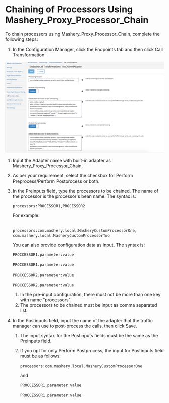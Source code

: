 ﻿---
sidebar_position: 2
---

# Chaining of Processors Using Mashery_Proxy_Processor_Chain

<head>
  <meta name="guidename" content="API Management"/>
  <meta name="context" content="GUID-45beae45-60de-48d2-a19f-cc2d03639d2d"/>
</head>


To chain processors using Mashery\_Proxy\_Processor\_Chain, complete the following steps:

1. In the Configuration Manager, click the Endpoints tab and then click Call Transformation.

 ![chaining](../../Images/chaining_of_processor_using_chain_adapter.png)

1. Input the Adapter name with built-in adapter as Mashery\_Proxy\_Processor\_Chain. 

1. As per your requirement, select the checkbox for Perform Preprocess/Perform Postprocess or both. 

1. In the Preinputs field, type the processors to be chained. The name of the processor is the processor's bean name. The syntax is: 

   ```
   processors:PROCESSOR1,PROCESSOR2
   ```
   

   For example: 

   ```

   processors:com.mashery.local.MasheryCustomProcessorOne, com.mashery.local.MasheryCustomProcessorTwo
   ```
   

   You can also provide configuration data as input. The syntax is: 

   ```
   PROCCESSOR1.parameter:value

   PROCCESSOR1.parameter:value

   PROCCESSOR2.parameter:value

   PROCCESSOR2.parameter:value
   ```

   1. In the pre-input configuration, there must not be more than one key with name "processors". 
   1. The processors to be chained must be input as comma separated list. 
1. In the Postinputs field, input the name of the adapter that the traffic manager can use to post-process the calls, then click Save. 
   1. The input syntax for the Postinputs fields must be the same as the Preinputs field. 
   1. If you opt for only Perform Postprocess, the input for Postinputs field must be as follows: 

      ```
      processors:com.mashery.local.MasheryCustomProcessorOne
      ```
      and 

      ```
      PROCCESSOR1.parameter:value

      PROCCESSOR1.parameter:value
      ```
